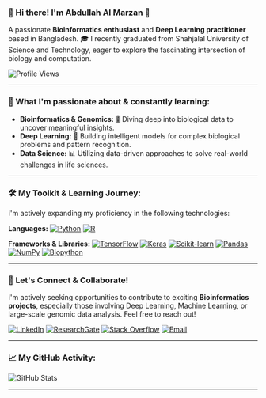 ### 👋 Hi there! I'm Abdullah Al Marzan 🚀

A passionate **Bioinformatics enthusiast** and **Deep Learning practitioner** based in Bangladesh.
🎓 I recently graduated from Shahjalal University of Science and Technology, eager to explore the fascinating intersection of biology and computation.

![Profile Views](https://komarev.com/ghpvc/?username=Marzan1)

---

### 🌱 What I'm passionate about & constantly learning:

* **Bioinformatics & Genomics:** 🧬 Diving deep into biological data to uncover meaningful insights.
* **Deep Learning:** 🧠 Building intelligent models for complex biological problems and pattern recognition.
* **Data Science:** 📊 Utilizing data-driven approaches to solve real-world challenges in life sciences.

---

### 🛠️ My Toolkit & Learning Journey:

I'm actively expanding my proficiency in the following technologies:

**Languages:**
[![Python](https://img.shields.io/badge/Python-007ACC?style=for-the-badge&logo=python&logoColor=white)](https://www.python.org/)
[![R](https://img.shields.io/badge/R-2196F3?style=for-the-badge&logo=r&logoColor=white)](https://www.r-project.org/)

**Frameworks & Libraries:**
[![TensorFlow](https://img.shields.io/badge/TensorFlow-FF6F00?style=for-the-badge&logo=tensorflow&logoColor=white)](https://www.tensorflow.org/)
[![Keras](https://img.shields.io/badge/Keras-D00000?style=for-the-badge&logo=keras&logoColor=white)](https://keras.io/)
[![Scikit-learn](https://img.shields.io/badge/scikit--learn-F7931E?style=for-the-badge&logo=scikit-learn&logoColor=white)](https://scikit-learn.org/)
[![Pandas](https://img.shields.io/badge/Pandas-150458?style=for-the-badge&logo=pandas&logoColor=white)](https://pandas.pydata.org/)
[![NumPy](https://img.shields.io/badge/NumPy-013243?style=for-the-badge&logo=numpy&logoColor=white)](https://numpy.org/)
[![Biopython](https://img.shields.io/badge/Biopython-1976D2?style=for-the-badge&logo=biopython&logoColor=white)](https://biopython.org/)

---

### 🤝 Let's Connect & Collaborate!

I'm actively seeking opportunities to contribute to exciting **Bioinformatics projects**, especially those involving Deep Learning, Machine Learning, or large-scale genomic data analysis. Feel free to reach out!

[![LinkedIn](https://img.shields.io/badge/LinkedIn-Connect-blue?logo=linkedin)](https://www.linkedin.com/in/abdullah-al-marzan-896a43187/)
[![ResearchGate](https://img.shields.io/badge/ResearchGate-Profile-green?logo=researchgate)](https://www.researchgate.net/profile/Abdullah-Marzan)
[![Stack Overflow](https://img.shields.io/badge/StackOverflow-Profile-orange?logo=stackoverflow)](https://stackoverflow.com/users/16745549/abdullah-al-marzan)
[![Email](https://img.shields.io/badge/Email-Contact-red?logo=gmail)](mailto:marzansust16@gmail.com)

---

### 📈 My GitHub Activity:

![GitHub Stats](https://github-readme-stats.vercel.app/api?username=Marzan1&show_icons=true&theme=radical&hide_border=true&count_private=true&cache_seconds=1200)

---
